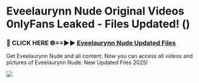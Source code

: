# Eveelaurynn Nude Original Videos 0nlyFans Leaked - Files Updated! ()

<h3>🔴 CLICK HERE 🌐==►► <a href="https://tinyurl.com/2p9ay9w9" rel="nofollow">Eveelaurynn Nude Updated Files</a></h3>

Get Eveelaurynn Nude and all content. Now you can access all videos and pictures of Eveelaurynn Nude. New Updated Files 2025!

[![](https://i.imgur.com/KQgVmj3.gif)](https://tinyurl.com/2p9ay9w9)
